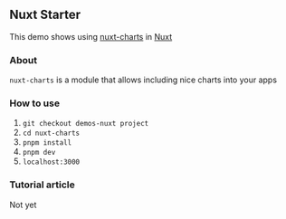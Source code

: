 ## Nuxt Starter
This demo shows using [nuxt-charts](https://nuxtcharts.com/) in [Nuxt](https://nuxt.com/)

### About
`nuxt-charts` is a module that allows including nice charts into your apps

### How to use
1. `git checkout demos-nuxt project`
2. `cd nuxt-charts`
3. `pnpm install`
4. `pnpm dev` 
5. `localhost:3000` 

### Tutorial article
Not yet
